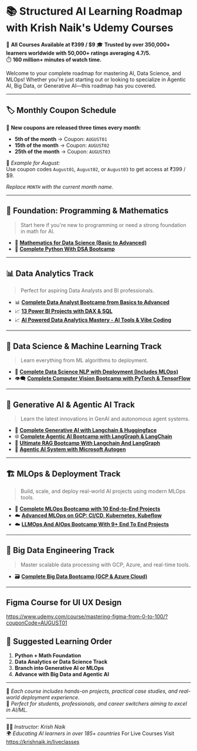 # 📚 Structured AI Learning Roadmap with Krish Naik's Udemy Courses

🚀 **All Courses Available at ₹399 / $9**
🎓 **Trusted by over 350,000+ learners worldwide with 50,000+ ratings averaging 4.7/5.**  
⏱️ **160 million+ minutes of watch time.**  

Welcome to your complete roadmap for mastering AI, Data Science, and MLOps! Whether you're just starting out or looking to specialize in Agentic AI, Big Data, or Generative AI—this roadmap has you covered.

---

## 🏷️ Monthly Coupon Schedule

🎁 **New coupons are released three times every month**:

- **5th of the month** → Coupon: `AUGUST01`  
- **15th of the month** → Coupon: `AUGUST02`  
- **25th of the month** → Coupon: `AUGUST03`

📌 *Example for August:*  
Use coupon codes `August01`, `August02`, or `August03` to get access at ₹399 / $9.

_Replace `MONTH` with the current month name._

---

## 🔰 Foundation: Programming & Mathematics

> Start here if you're new to programming or need a strong foundation in math for AI.

- 🔢 [**Mathematics for Data Science (Basic to Advanced)**](https://www.udemy.com/course/mathematics-basics-to-advanced-for-data-science-and-ml/?couponCode=AUGUST01)
- 🐍 [**Complete Python With DSA Bootcamp**](https://www.udemy.com/course/complete-python-dsa-bootcamp/?couponCode=AUGUST01)

---

## 📊 Data Analytics Track

> Perfect for aspiring Data Analysts and BI professionals.

- 📊 [**Complete Data Analyst Bootcamp from Basics to Advanced**](https://www.udemy.com/course/complete-data-analyst-bootcamp-from-basics-to-advanced/?couponCode=AUGUST01)
- 📈 [**13 Power BI Projects with DAX & SQL**](https://www.udemy.com/course/13-power-bi-projects-with-dax-sql/?couponCode=AUGUST01)
- 📈 [**AI Powered Data Analytics Mastery - AI Tools & Vibe Coding**](https://www.udemy.com/course/ai-powered-data-analytics-mastery-ai-tools-vibe-coding/?couponCode=AUGUST01)

---

## 🤖 Data Science & Machine Learning Track

> Learn everything from ML algorithms to deployment.

- 🧠 [**Complete Data Science NLP with Deployment (Includes MLOps)**](https://www.udemy.com/course/complete-machine-learning-nlp-bootcamp-mlops-deployment/?couponCode=AUGUST01)
- 👁️‍🗨️ [**Complete Computer Vision Bootcamp with PyTorch & TensorFlow**](https://www.udemy.com/course/complete-computer-vision-bootcamp-with-pytoch-tensorflow/?couponCode=AUGUST01)

---

## 🧠 Generative AI & Agentic AI Track

> Learn the latest innovations in GenAI and autonomous agent systems.

- 🔗 [**Complete Generative AI with Langchain & Huggingface**](https://www.udemy.com/course/complete-generative-ai-course-with-langchain-and-huggingface/?couponCode=AUGUST01)
- 🌐 [**Complete Agentic AI Bootcamp with LangGraph & LangChain**](https://www.udemy.com/course/complete-agentic-ai-bootcamp-with-langgraph-and-langchain/)
- 🤖 [**Ultimate RAG Bootcamp With Langchain And LangGraph**](https://www.udemy.com/course/ultimate-rag-bootcamp-using-langchainlanggraph-langsmith/?couponCode=BESTRAG)
- 🤖 [**Agentic AI System with Microsoft Autogen**](https://www.udemy.com/course/building-ai-agents-agentic-ai-system-via-microsoft-autogen/?couponCode=AUGUST01)

---

## 🏗️ MLOps & Deployment Track

> Build, scale, and deploy real-world AI projects using modern MLOps tools.

- 🚀 [**Complete MLOps Bootcamp with 10 End-to-End Projects**](https://www.udemy.com/course/complete-mlops-bootcamp-with-10-end-to-end-ml-projects/?couponCode=AUGUST01)
- ☁️ [**Advanced MLOps on GCP: CI/CD, Kubernetes, Kubeflow**](https://www.udemy.com/course/mastering-advanced-mlops-on-gcp-cicd-kubernetes-kubeflow/?couponCode=AUGUST01)
- ☁️ [**LLMOps And AIOps Bootcamp With 9+ End To End Projects**](https://www.udemy.com/course/llmops-and-aiops-bootcamp-with-9-end-to-end-projects/?couponCode=AUGUST01)

---

## 💽 Big Data Engineering Track

> Master scalable data processing with GCP, Azure, and real-time tools.

- 🗃️ [**Complete Big Data Bootcamp (GCP & Azure Cloud)**](https://www.udemy.com/course/big-data-engineering-bootcamp-with-gcp-and-azure-cloud/?couponCode=AUGUST01)

---

## Figma Course for UI UX Design

https://www.udemy.com/course/mastering-figma-from-0-to-100/?couponCode=AUGUST01


## 🧭 Suggested Learning Order

1. **Python + Math Foundation**
2. **Data Analytics or Data Science Track**
3. **Branch into Generative AI or MLOps**
4. **Advance with Big Data and Agentic AI**

---

📝 *Each course includes hands-on projects, practical case studies, and real-world deployment experience.*  
🎯 *Perfect for students, professionals, and career switchers aiming to excel in AI/ML.*

---

👨‍🏫 _Instructor: Krish Naik_  
🌍 _Educating AI learners in over 185+ countries_
For Live Courses Visit https://krishnaik.in/liveclasses
